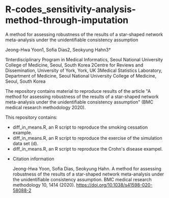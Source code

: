 # **R-codes_sensitivity-analysis-method-through-imputation**

A method for assessing robustness of the results of a star-shaped network meta-analysis under the unidentifiable consistency assumption

Jeong-Hwa Yoon1, Sofia Dias2, Seokyung Hahn3†

1Interdisciplinary Program in Medical Informatics, Seoul National University College of Medicine, Seoul, South Korea
2Centre for Reviews and Dissemination, University of York, York, UK
3Medical Statistics Laboratory, Department of Medicine, Seoul National University College of Medicine, Seoul, South Korea


The repository contains material to reproduce results of the article "A method for assessing robustness of the results of a star-shaped network meta-analysis under the unidentifiable consistency assumption" (BMC medical research methodology 2020).

This repository contains:

* diff_in_means.R, an R script to reproduce the smoking cessation example.
* diff_in_means.R, an R script to reproduce the exercise of the simulation data set (d).
* diff_in_means.R, an R script to reproduce the Crohn's disease exampel.

- Citation information

	Jeong-Hwa Yoon, Sofia Dias, Seokyung Hahn. A method for assessing robustness of the results of a star-shaped network meta-analysis under the unidentifiable consistency assumption. BMC medical research methodology   10, 1414 (2020). https://doi.org/10.1038/s41598-020-58088-2
  
  
